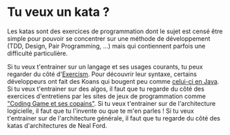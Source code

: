 # Tu veux un kata ?

Les katas sont des exercices de programmation dont le sujet est censé être simple pour pouvoir se concentrer sur une méthode de développement (TDD, Design, Pair Programming, ...) mais qui contiennent parfois une difficulté particulière.

Si tu veux t'entrainer sur un langage et ses usages courants, tu peux regarder du côté d'[Exercism](https://exercism.org). Pour découvrir leur syntaxe, certains développeurs ont fait des Koans qui bougent peu comme [celui-ci en Java](https://github.com/matyb/java-koans).
Si tu veux t'entrainer sur des algos, il faut que tu regarde du côté des exercices d'entretiens par les sites de jeux de programmation comme ["Coding Game et ses copains"](https://www.codingame.com/work/blog/coding-assessment-tools/best-recruitment-tools-assess-recruit-programmers/).
Si tu veux t'entrainer sur de l'architecture logicielle, il faut que tu l'invente ou que te m'en parles !
Si tu veux t'entrainer sur de l'architecture générale, il faut que tu regarde du côté des katas d'architectures de Neal Ford.